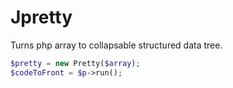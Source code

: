 # Jpretty

Turns php array to collapsable structured data tree. 

```php
$pretty = new Pretty($array);
$codeToFront = $p->run();
```